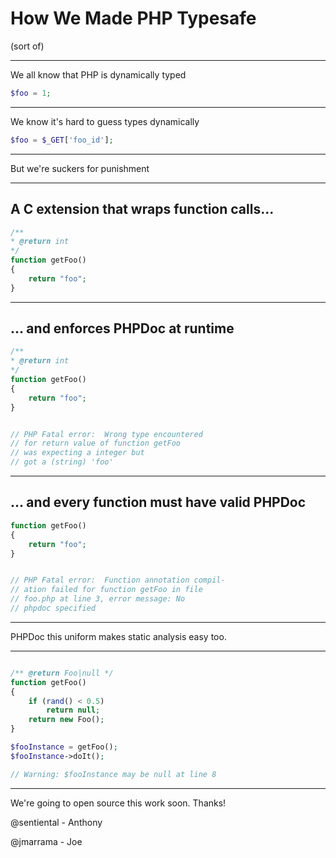 # How We Made PHP Typesafe

(sort of)

---

We all know that PHP is dynamically typed

```php
$foo = 1;
```

---

We know it's hard to guess types dynamically

```php
$foo = $_GET['foo_id'];
```

---

But we're suckers for punishment

---

## A C extension that wraps function calls...

```php
/**
* @return int
*/
function getFoo()
{
	return "foo";
}

```

---

## ... and enforces PHPDoc at runtime

```php
/**
* @return int
*/
function getFoo()
{
	return "foo";
}


// PHP Fatal error:  Wrong type encountered
// for return value of function getFoo
// was expecting a integer but
// got a (string) 'foo'

```


---

## ... and every function must have valid PHPDoc

```php
function getFoo()
{
	return "foo";
}


// PHP Fatal error:  Function annotation compil-
// ation failed for function getFoo in file
// foo.php at line 3, error message: No
// phpdoc specified
```

---

PHPDoc this uniform makes static analysis easy too.

---

```php

/** @return Foo|null */
function getFoo()
{
	if (rand() < 0.5)
		return null;
	return new Foo();
}

$fooInstance = getFoo();
$fooInstance->doIt();

// Warning: $fooInstance may be null at line 8

```

---

We're going to open source this work soon. Thanks!

@sentiental - Anthony

@jmarrama - Joe